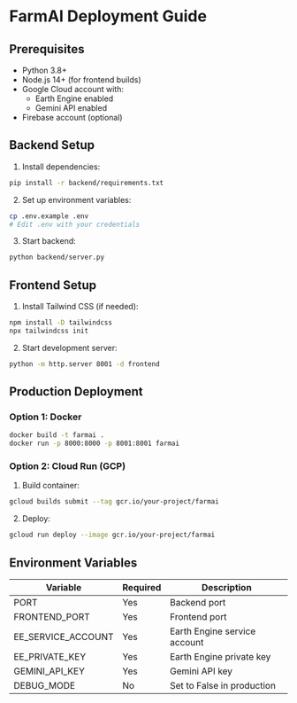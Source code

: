 # FarmAI Deployment Guide

## Prerequisites
- Python 3.8+
- Node.js 14+ (for frontend builds)
- Google Cloud account with:
  - Earth Engine enabled
  - Gemini API enabled
- Firebase account (optional)

## Backend Setup
1. Install dependencies:
```bash
pip install -r backend/requirements.txt
```

2. Set up environment variables:
```bash
cp .env.example .env
# Edit .env with your credentials
```

3. Start backend:
```bash
python backend/server.py
```

## Frontend Setup
1. Install Tailwind CSS (if needed):
```bash
npm install -D tailwindcss
npx tailwindcss init
```

2. Start development server:
```bash
python -m http.server 8001 -d frontend
```

## Production Deployment
### Option 1: Docker
```bash
docker build -t farmai .
docker run -p 8000:8000 -p 8001:8001 farmai
```

### Option 2: Cloud Run (GCP)
1. Build container:
```bash
gcloud builds submit --tag gcr.io/your-project/farmai
```

2. Deploy:
```bash
gcloud run deploy --image gcr.io/your-project/farmai
```

## Environment Variables
| Variable | Required | Description |
|----------|----------|-------------|
| PORT | Yes | Backend port |
| FRONTEND_PORT | Yes | Frontend port |
| EE_SERVICE_ACCOUNT | Yes | Earth Engine service account |
| EE_PRIVATE_KEY | Yes | Earth Engine private key |
| GEMINI_API_KEY | Yes | Gemini API key |
| DEBUG_MODE | No | Set to False in production |